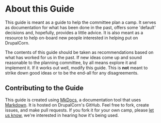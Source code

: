 # About this Guide
This guide is meant as a guide to help the committee plan a camp. It serves as documentation for what has been done in the past, offers some 'default' decisions and, hopefully, provides a little advice. It is also meant as a resource to help on-board new people interested in helping put on DrupalCorn.

The contents of this guide should be taken as recommendations based on what has worked for us in the past. If new ideas come up and sound reasonable to the planning committee, by all means explore it and implement it. If it works out well, modify this guide. This is **not** meant to strike down good ideas or to be the end-all for any disagreements.

## Contributing to the Guide
This guide is created using [MkDocs](https://www.mkdocs.org/user-guide/writing-your-docs/), a documentation tool that uses [Markdown](https://daringfireball.net/projects/markdown/). It is hosted on DrupalCorn's GitHub. Feel free to fork, create issues, and make pull requests. If you fork it for your own camp, please [let us know](mailto:info@drupalcorn.org), we're interested in hearing how it's being used.

